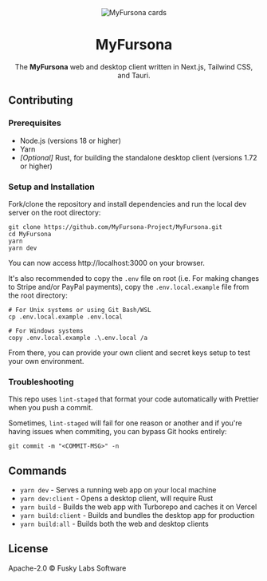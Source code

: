 <div align="center">
  <img alt="MyFursona cards" src="https://github.com/MyFursona-Project/MyFursona/assets/94678583/0cc5e73f-3197-4170-906b-30a64063569a">
</div>

<h1 align="center">MyFursona</h1>
<p align="center">
  The <strong>MyFursona</strong> web and desktop client written in Next.js,
  Tailwind CSS, and Tauri.
</p>

## Contributing

### Prerequisites

- Node.js (versions 18 or higher)
- Yarn
- _[Optional]_ Rust, for building the standalone desktop client (versions 1.72
  or higher)

### Setup and Installation

Fork/clone the repository and install dependencies and run the local dev server
on the root directory:

```console
git clone https://github.com/MyFursona-Project/MyFursona.git
cd MyFursona
yarn
yarn dev
```

You can now access http://localhost:3000 on your browser.

It's also recommended to copy the `.env` file on root (i.e. For making changes
to Stripe and/or PayPal payments), copy the `.env.local.example` file from the
root directory:

```console
# For Unix systems or using Git Bash/WSL
cp .env.local.example .env.local

# For Windows systems
copy .env.local.example .\.env.local /a
```

From there, you can provide your own client and secret keys setup to test
your own environment.

### Troubleshooting

This repo uses `lint-staged` that format your code automatically with Prettier
when you push a commit.

Sometimes, `lint-staged` will fail for one reason or another and if you're
having issues when commiting, you can bypass Git hooks entirely:

```console
git commit -m "<COMMIT-MSG>" -n
```

## Commands

- `yarn dev` - Serves a running web app on your local machine
- `yarn dev:client` - Opens a desktop client, will require Rust
- `yarn build` - Builds the web app with Turborepo and caches it on Vercel
- `yarn build:client` - Builds and bundles the desktop app for production
- `yarn build:all` - Builds both the web and desktop clients

## License

Apache-2.0 © Fusky Labs Software
